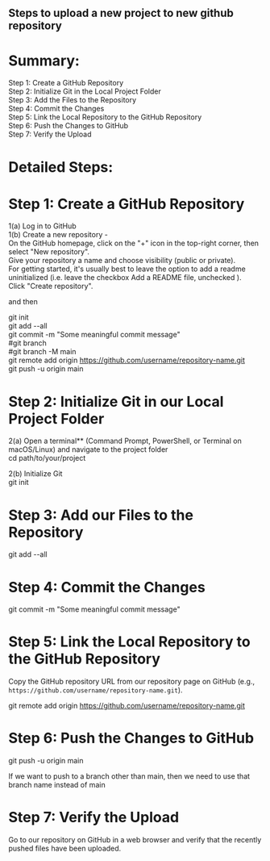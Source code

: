 ## Steps to upload a new project to new github repository

# Summary:
Step 1: Create a GitHub Repository  
Step 2: Initialize Git in the Local Project Folder  
Step 3: Add the Files to the Repository  
Step 4: Commit the Changes  
Step 5: Link the Local Repository to the GitHub Repository  
Step 6: Push the Changes to GitHub  
Step 7: Verify the Upload  

# Detailed Steps:
# Step 1: Create a GitHub Repository
1(a) Log in to GitHub  
1(b) Create a new repository -  
    On the GitHub homepage, click on the "+" icon in the top-right corner, then select "New repository".  
    Give your repository a name and choose visibility (public or private).  
    For getting started, it's usually best to leave the option to add a readme uninitialized (i.e. leave the checkbox Add a README file, unchecked ).  
    Click "Create repository".  

and then   

git init  
git add --all  
git commit -m "Some meaningful commit message"  
#git branch  
#git branch -M main  
git remote add origin https://github.com/username/repository-name.git  
git push -u origin main  

# Step 2: Initialize Git in our Local Project Folder
2(a) Open a terminal** (Command Prompt, PowerShell, or Terminal on macOS/Linux) and navigate to the project folder  
    cd path/to/your/project  

2(b)  Initialize Git  
git init  

# Step 3: Add our Files to the Repository
git add --all  

# Step 4: Commit the Changes
git commit -m "Some meaningful commit message"  

# Step 5: Link the Local Repository to the GitHub Repository
Copy the GitHub repository URL from our repository page on GitHub  (e.g., `https://github.com/username/repository-name.git`).  

git remote add origin https://github.com/username/repository-name.git  

# Step 6: Push the Changes to GitHub
git push -u origin main  

If we want to push to a branch other than main, then we need to use that branch name instead of main  

 # Step 7: Verify the Upload
 Go to our repository on GitHub in a web browser and verify that the recently pushed files have been uploaded.  

